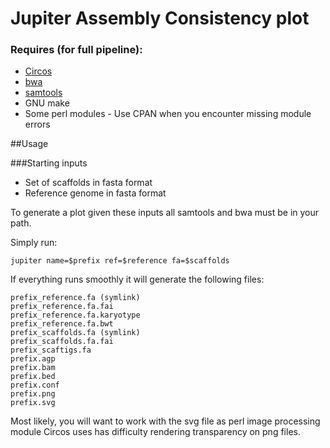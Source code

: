 Jupiter Assembly Consistency plot
======================
### Requires (for full pipeline):
* [Circos](http:__circos.ca_software_download_)
* [bwa](https:__github.com_lh3_bwa)
* [samtools](https:__github.com_samtools_samtools)
* GNU make
* Some perl modules - Use CPAN when you encounter missing module errors

##Usage

###Starting inputs

* Set of scaffolds in fasta format
* Reference genome in fasta format

To generate a plot given these inputs all samtools and bwa must be in your path.

Simply run:
```
jupiter name=$prefix ref=$reference fa=$scaffolds
```

If everything runs smoothly it will generate the following files:
```
prefix_reference.fa (symlink)
prefix_reference.fa.fai
prefix_reference.fa.karyotype
prefix_reference.fa.bwt
prefix_scaffolds.fa (symlink)
prefix_scaffolds.fa.fai
prefix_scaftigs.fa
prefix.agp
prefix.bam
prefix.bed
prefix.conf
prefix.png
prefix.svg
```

Most likely, you will want to work with the svg file as perl image processing module Circos uses has difficulty rendering transparency on png files.

